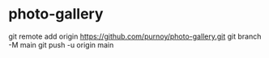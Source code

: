 # photo-gallery

git remote add origin https://github.com/purnoy/photo-gallery.git
git branch -M main
git push -u origin main
